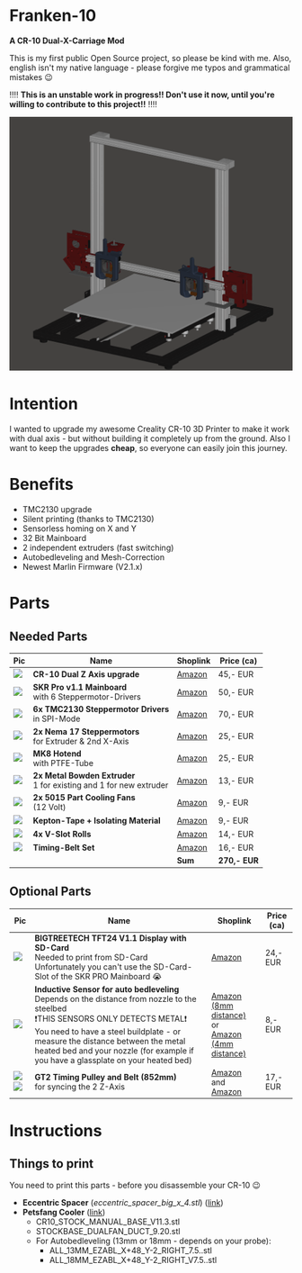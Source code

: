 # Franken-10
**A CR-10 Dual-X-Carriage Mod**

This is my first public Open Source project, so please be kind with me. Also, english isn't my native language - please forgive me typos and grammatical mistakes :wink:

:bangbang::bangbang:
**This is an unstable work in progress!! Don't use it now, until you're willing to contribute to this project!!**
:bangbang::bangbang:

![Franken-10](https://raw.githubusercontent.com/sensenmann/Franken-10/develop/Docs/Images/all1.png)


# Intention
I wanted to upgrade my awesome Creality CR-10 3D Printer to make it work with dual axis - but without building it completely up from the ground.
Also I want to keep the upgrades **cheap**, so everyone can easily join this journey.

# Benefits
- TMC2130 upgrade
- Silent printing (thanks to TMC2130)
- Sensorless homing on X and Y
- 32 Bit Mainboard
- 2 independent extruders (fast switching)
- Autobedleveling and Mesh-Correction
- Newest Marlin Firmware (V2.1.x)


# Parts
## Needed Parts

| Pic | Name | Shoplink | Price (ca) |
|--|--|--|--|
| <img src="https://images-na.ssl-images-amazon.com/images/I/41vLHW8nHKL.jpg" width="100"> | **CR-10 Dual Z Axis upgrade** | [Amazon](https://www.amazon.de/gp/product/B074FXY823) |   45,- EUR  |
| ![](https://images-na.ssl-images-amazon.com/images/I/71%2BWoab3ziL._SL100_.jpg) | **SKR Pro v1.1 Mainboard**<br>with 6 Steppermotor-Drivers | [Amazon](https://www.amazon.de/gp/product/B07W5XS572/) | 50,- EUR |
| ![](https://images-na.ssl-images-amazon.com/images/I/61G7VimABYL._SL100_.jpg) | **6x TMC2130 Steppermotor Drivers**<br>in SPI-Mode | [Amazon](http://amazon.de/gp/product/B07RN7QP7V) | 70,- EUR |
| ![](https://images-na.ssl-images-amazon.com/images/I/71ofWfEviDL._SL100_.jpg) | **2x Nema 17 Steppermotors**<br>for Extruder & 2nd X-Axis | [Amazon](http://amazon.de/gp/product/B07MCXKW68) | 25,- EUR |
| ![](https://images-na.ssl-images-amazon.com/images/I/61HmtTC%2BtrL._SL100_.jpg) | **MK8 Hotend**<br>with PTFE-Tube | [Amazon](http://amazon.de/gp/product/B07SFZH98N) | 25,- EUR |
| ![](https://images-na.ssl-images-amazon.com/images/I/71Sqo0MnqFL._SL100_.jpg) | **2x Metal Bowden Extruder**<br>1 for existing and 1 for new extruder | [Amazon](http://amazon.de/gp/product/B07QW4YF5B) | 13,- EUR |
| ![](https://images-na.ssl-images-amazon.com/images/I/51Jv1SLCGgL._SL100_.jpg) | **2x 5015 Part Cooling Fans**<br>(12 Volt) | [Amazon](http://amazon.de/gp/product/B00K9L8NWC) | 9,- EUR |
| ![](https://images-na.ssl-images-amazon.com/images/I/61LqqjvOLCL._SL100_.jpg) | **Kepton-Tape + Isolating Material** | [Amazon](http://amazon.de/gp/product/B07D6LYP85) | 9,- EUR |
| ![](https://images-na.ssl-images-amazon.com/images/I/61Zay-PxgGL._SL100_.jpg) | **4x V-Slot Rolls**| [Amazon](http://amazon.de/gp/product/B07SJ3VZ68) | 14,- EUR |
| ![](https://images-na.ssl-images-amazon.com/images/I/61x2k6e3QZL._SL100_.jpg) | **Timing-Belt Set**| [Amazon](http://amazon.de/gp/product/B07JGXG7S2) | 16,- EUR |
|||**Sum**| **270,- EUR**|






## Optional Parts
| Pic | Name | Shoplink | Price (ca) |
|--|--|--|--|
| ![](https://images-na.ssl-images-amazon.com/images/I/613QSiCendL._SL100_.jpg) | **BIGTREETECH TFT24 V1.1 Display with SD-Card**<br>Needed to print from SD-Card<br>Unfortunately you can't use the SD-Card-Slot of the SKR PRO Mainboard :sob: | [Amazon](https://www.amazon.de/gp/product/B07V7YKFHY) |   24,- EUR  |
| ![](https://images-na.ssl-images-amazon.com/images/I/611P-rqe%2B2L._SL100_.jpg) | **Inductive Sensor for auto bedleveling** <br> Depends on the distance from nozzle to the steelbed <br> :heavy_exclamation_mark:THIS SENSORS ONLY DETECTS METAL:heavy_exclamation_mark: <br> You need to have a steel buildplate - or measure the distance between the metal heated bed and your nozzle (for example if you have a glassplate on your heated bed) | [Amazon (8mm distance)](https://www.amazon.de/gp/product/B071FTP2ZP/)<br>or<br>[Amazon  (4mm distance)](https://www.amazon.de/gp/product/B071ZQ6VV6/)|   8,- EUR  |
| ![](https://images-na.ssl-images-amazon.com/images/I/61-xCj-X1mL._SL100_.jpg) ![](https://images-na.ssl-images-amazon.com/images/I/8127114wfIL._SL100_.jpg) | **GT2 Timing Pulley and Belt (852mm)**<br>for syncing the 2 Z-Axis | [Amazon](https://www.amazon.de/gp/product/B079BJQNN1/) and [Amazon](https://www.amazon.de/gp/product/B07D8ZZD9Y/) |   17,- EUR  |




# Instructions
## Things to print
You need to print this parts - before you disassemble your CR-10 :wink:
- **Eccentric Spacer** (*eccentric_spacer_big_x_4.stl*) ([link](3D%20Models/Needed%20Parts%20(Print%20this!)/Eccentric_Spacer_Openbuilds__Makerslide))
- **Petsfang Cooler** ([link](3D%20Models/Needed%20Parts%20(Print%20this!)/E3Dv6%2BCNC%2BMount%2B%26%2B5015%2Bfan%2BBullseye))
  - CR10_STOCK_MANUAL_BASE_V11.3.stl
  - STOCKBASE_DUALFAN_DUCT_9.20.stl
  - For Autobedleveling (13mm or 18mm - depends on your probe):
    - ALL_13MM_EZABL_X+48_Y-2_RIGHT_7.5..stl
    - ALL_18MM_EZABL_X+48_Y-2_RIGHT_V7.5..stl
